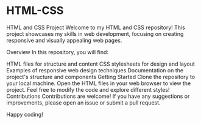 # HTML-CSS
HTML and CSS Project
Welcome to my HTML and CSS repository! This project showcases my skills in web development, focusing on creating responsive and visually appealing web pages.

Overview
In this repository, you will find:

HTML files for structure and content
CSS stylesheets for design and layout
Examples of responsive web design techniques
Documentation on the project's structure and components
Getting Started
Clone the repository to your local machine.
Open the HTML files in your web browser to view the project.
Feel free to modify the code and explore different styles!
Contributions
Contributions are welcome! If you have any suggestions or improvements, please open an issue or submit a pull request.

Happy coding!
